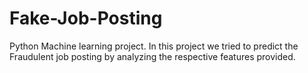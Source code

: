 # Fake-Job-Posting
Python Machine learning project. In this project we tried to predict the Fraudulent job posting by analyzing the respective features provided.
